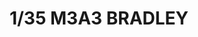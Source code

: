 ---
title: "1/35 M3A3 BRADLEY"
price: "TBA" 
desc: "Maketa"
img_path: "/assets/img/KIN61014.jpg"
brand: "N/A"
available: false
special_offer: false
new: false
soon: false
cat: "0010000"
subcat: "0013100"
subsubcat: "0N/A"
sifra: "KIN61014"
---